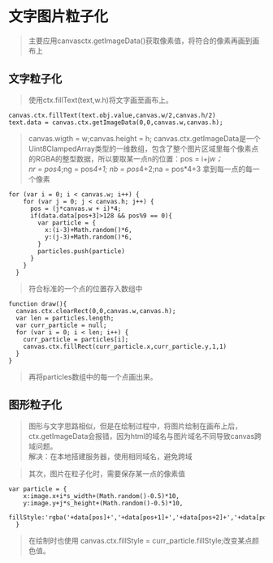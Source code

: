 # 文字图片粒子化
> 主要应用canvasctx.getImageData()获取像素值，将符合的像素再画到画布上
## 文字粒子化
> 使用ctx.fillText(text,w.h)将文字画至画布上。

    canvas.ctx.fillText(text.obj.value,canvas.w/2,canvas.h/2)
    text.data = canvas.ctx.getImageData(0,0,canvas.w,canvas.h);

> canvas.wigth = w;canvas.height = h;  canvas.ctx.getImageData是一个Uint8ClampedArray类型的一维数组，包含了整个图片区域里每个像素点的RGBA的整型数据，所以要取某一点n的位置：pos = i+j*w；    
>nr = pos*4;ng = pos*4+1;
nb = pos*4+2;na = pos*4+3
>拿到每一点的每一个像素

    for (var i = 0; i < canvas.w; i++) {
        for (var j = 0; j < canvas.h; j++) {
          pos = (j*canvas.w + i)*4;
          if(data.data[pos+3]>128 && pos%9 == 0){
            var particle = {
              x:(i-3)+Math.random()*6,
              y:(j-3)+Math.random()*6,
            }
            particles.push(particle)
          }
        }
      }
> 符合标准的一个点的位置存入数组中

    function draw(){
      canvas.ctx.clearRect(0,0,canvas.w,canvas.h);
      var len = particles.length;
      var curr_particle = null;
      for (var i = 0; i < len; i++) {
        curr_particle = particles[i];
        canvas.ctx.fillRect(curr_particle.x,curr_particle.y,1,1)
      }
    }
> 再将particles数组中的每一个点画出来。

## 图形粒子化

> 图形与文字思路相似，但是在绘制过程中，将图片绘制在画布上后，ctx.getImageData会报错，因为html的域名与图片域名不同导致canvas跨域问题。  
> 解决：在本地搭建服务器，使用相同域名，避免跨域

> 其次，图片在粒子化时，需要保存某一点的像素值

    var particle = {
        x:image.x+i*s_width+(Math.random()-0.5)*10,
        y:image.y+j*s_height+(Math.random()-0.5)*10,
        fillStyle:'rgba('+data[pos]+','+data[pos+1]+','+data[pos+2]+','+data[pos+3]+')'
      }
> 在绘制时也使用            canvas.ctx.fillStyle = curr_particle.fillStyle;改变某点颜色值。
